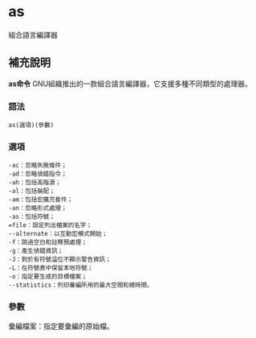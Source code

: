 as
===

組合語言編譯器

## 補充說明

**as命令** GNU組織推出的一款組合語言編譯器，它支援多種不同類型的處理器。

### 語法

```
as(選項)(參數)
```

### 選項

```
-ac：忽略失敗條件；
-ad：忽略偵錯指令；
-ah：包括高階源；
-al：包括裝配；
-am：包括宏擴充套件；
-an：忽略形式處理；
-as：包括符號；
=file：設定列出檔案的名字；
--alternate：以互動宏模式開始；
-f：跳過空白和註釋預處理；
-g：產生偵錯資訊；
-J：對於有符號溢位不顯示警告資訊；
-L：在符號表中保留本地符號；
-o：指定要生成的目標檔案；
--statistics：列印彙編所用的最大空間和總時間。
```

### 參數

彙編檔案：指定要彙編的原始檔。


<!-- Linux命令列搜尋引擎：https://jaywcjlove.github.io/linux-command/ -->
